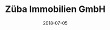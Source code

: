 ﻿---
title:          "Züba Immobilien GmbH"
date:           "2018-07-05"
draft:          false
robotsExclude:  true
forceNowrap:    false
---
